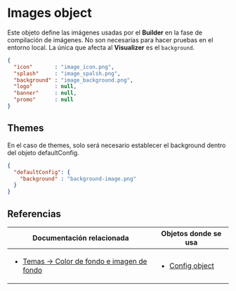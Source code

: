 # Images object

Este objeto define las imágenes usadas por el **Builder** en la fase de compilación de imágenes. No son necesarias para hacer pruebas en el entorno local. La única que afecta al **Visualizer** es el `background`.


```json
{
  "icon"       : "image_icon.png",
  "splash"     : "image_spalsh.png",
  "background" : "image_background.png",
  "logo"       : null,
  "banner"     : null,
  "promo"      : null
}
```

## Themes

En el caso de themes, solo será necesario establecer el background dentro del objeto defaultConfig.
```json
{
  "defaultConfig": {
    "background" : "background-image.png"
  }
}
```


## Referencias

Documentación relacionada | Objetos donde se usa
--------------------------|--------------------------
<ul><li>[Temas -> Color de fondo e imagen de fondo](../themes/themes.md#color-de-fondo-e-imagen-de-fondo)</li></ul> | <ul><li>[Config object](https://github.com/KingofApp/New-Documentation/blob/master/spanish/advance/objects/config-object.md)</li></ul>
